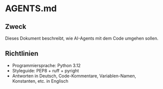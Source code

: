 # AGENTS.md

## Zweck
Dieses Dokument beschreibt, wie AI-Agents mit dem Code umgehen sollen.

## Richtlinien
- Programmiersprache: Python 3.12
- Styleguide: PEP8 + ruff + pyright
- Antworten in Deutsch, Code-Kommentare, Variablen-Namen, Konstanten, etc. in Englisch
